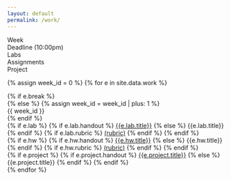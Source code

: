 ```yaml
---
layout: default
permalink: /work/
---
```


<div class="week hrow">
    <div class="week_id">Week</div>
    <div class="date">Deadline (10:00pm)</div>
    <div class="lab">Labs</div>
    <div class="hw">Assignments</div>
    <div class="project">Project</div>
</div>

{% assign week_id = 0 %}
{% for e in site.data.work %}
<div class="week {% cycle "odd", "even" %}">
    {% if e.break %}
        <div class="week_id"></div>
    {% else %}
        {% assign week_id = week_id | plus: 1 %}
        <div class="week_id">{{ week_id }}</div>
    {% endif %}
    <div class="date"></div>
    <div class="lab">
        {% if e.lab %}
             {% if e.lab.handout %}
                 <a href="{{e.lab.handout}}">{{e.lab.title}}</a>
             {% else %}
                 {{e.lab.title}}
              {% endif %}
              {% if e.lab.rubric %}
                  <a href="{{e.lab.rubric}}">(rubric)</a>
               {% endif %}
        {% endif %}
    </div>
    <div class="hw">
        {% if e.hw %}
            {% if e.hw.handout %}
                <a href="{{e.hw.handout}}">{{e.hw.title}}</a>
            {% else %}
                {{e.hw.title}}
             {% endif %}
             {% if e.hw.rubric %}
                 <a href="{{e.hw.rubric}}">(rubric)</a>
              {% endif %}
         {% endif %}
    </div>
    <div class="project">
        {% if e.project %}
            {% if e.project.handout %}
                <a href="{{e.project.handout}}">{{e.project.title}}</a>
            {% else %}
                {{e.project.title}}
             {% endif %}
         {% endif %}
    </div>
</div>
{% endfor %}

<script type="text/javascript">
   make_schedule({{site.data.settings.first}},7,6);
</script>
   

